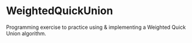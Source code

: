 # WeightedQuickUnion
Programming exercise to practice using &amp; implementing a Weighted Quick Union algorithm.
